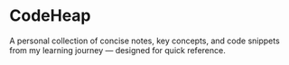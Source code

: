 # CodeHeap
A personal collection of concise notes, key concepts, and code snippets from my learning journey — designed for quick reference. 
